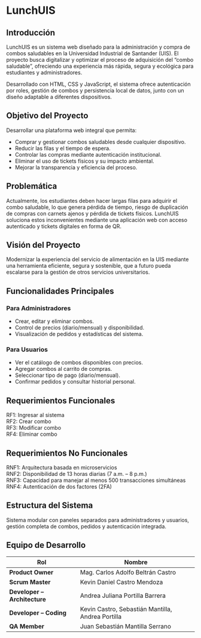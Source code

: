 # LunchUIS

## Introducción
LunchUIS es un sistema web diseñado para la administración y compra de combos saludables en la Universidad Industrial de Santander (UIS). El proyecto busca digitalizar y optimizar el proceso de adquisición del “combo saludable”, ofreciendo una experiencia más rápida, segura y ecológica para estudiantes y administradores.  

Desarrollado con HTML, CSS y JavaScript, el sistema ofrece autenticación por roles, gestión de combos y persistencia local de datos, junto con un diseño adaptable a diferentes dispositivos.

## Objetivo del Proyecto
Desarrollar una plataforma web integral que permita:
- Comprar y gestionar combos saludables desde cualquier dispositivo.  
- Reducir las filas y el tiempo de espera.  
- Controlar las compras mediante autenticación institucional.  
- Eliminar el uso de tickets físicos y su impacto ambiental.  
- Mejorar la transparencia y eficiencia del proceso.

## Problemática
Actualmente, los estudiantes deben hacer largas filas para adquirir el combo saludable, lo que genera pérdida de tiempo, riesgo de duplicación de compras con carnets ajenos y pérdida de tickets físicos. LunchUIS soluciona estos inconvenientes mediante una aplicación web con acceso autenticado y tickets digitales en forma de QR.

## Visión del Proyecto
Modernizar la experiencia del servicio de alimentación en la UIS mediante una herramienta eficiente, segura y sostenible, que a futuro pueda escalarse para la gestión de otros servicios universitarios.

## Funcionalidades Principales
### Para Administradores
- Crear, editar y eliminar combos.  
- Control de precios (diario/mensual) y disponibilidad.
- Visualización de pedidos y estadísticas del sistema.  

### Para Usuarios
- Ver el catálogo de combos disponibles con precios.  
- Agregar combos al carrito de compras.  
- Seleccionar tipo de pago (diario/mensual).  
- Confirmar pedidos y consultar historial personal.  

## Requerimientos Funcionales
RF1: Ingresar al sistema  
RF2: Crear combo  
RF3: Modificar combo  
RF4: Eliminar combo  

## Requerimientos No Funcionales
RNF1: Arquitectura basada en microservicios  
RNF2: Disponibilidad de 13 horas diarias (7 a.m. – 8 p.m.)  
RNF3: Capacidad para manejar al menos 500 transacciones simultáneas  
RNF4: Autenticación de dos factores (2FA)  

## Estructura del Sistema
Sistema modular con paneles separados para administradores y usuarios, gestión completa de combos, pedidos y autenticación integrada.  

## Equipo de Desarrollo
| Rol                          | Nombre                                            |
| ---------------------------- | ------------------------------------------------- |
| **Product Owner**            | Mag. Carlos Adolfo Beltrán Castro                 |
| **Scrum Master**             | Kevin Daniel Castro Mendoza                       |
| **Developer – Architecture** | Andrea Juliana Portilla Barrera                   |
| **Developer – Coding**       | Kevin Castro, Sebastián Mantilla, Andrea Portilla |
| **QA Member**                | Juan Sebastián Mantilla Serrano                   |
